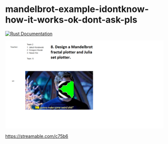 # mandelbrot-example-idontknow-how-it-works-ok-dont-ask-pls

[![Rust Documentation](https://github.com/JakubKoralewski/mandelbrot-wgpu-rs/workflows/Rust%20create%20&%20push%20Documentation/badge.svg)](https://jcubed.me/mandelbrot-wgpu-rs/docs/mandelbrot/)

![](res/first_slide.png)

https://streamable.com/c75b6
